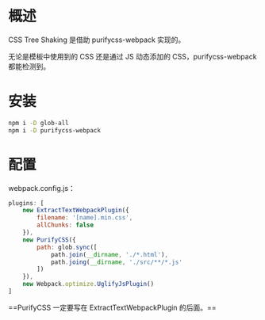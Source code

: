 # 概述

CSS Tree Shaking 是借助 purifycss-webpack 实现的。

无论是模板中使用到的 CSS 还是通过 JS 动态添加的 CSS，purifycss-webpack 都能检测到。

# 安装

```sh
npm i -D glob-all
npm i -D purifycss-webpack
```

# 配置

webpack.config.js：

```js
plugins: [
    new ExtractTextWebpackPlugin({
        filename: '[name].min.css',
        allChunks: false
    }),
    new PurifyCSS({
        path: glob.sync([
            path.join(__dirname, './*.html'),
            path.joing(__dirname, './src/**/*.js'
        ])
    }),
    new Webpack.optimize.UglifyJsPlugin()
]
```

==PurifyCSS 一定要写在 ExtractTextWebpackPlugin 的后面。==